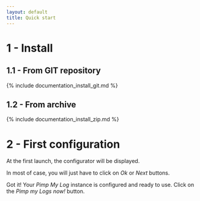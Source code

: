 ```yaml
---
layout: default
title: Quick start
---
```


# 1 - Install

## 1.1 - From GIT repository

{% include documentation_install_git.md %}

## 1.2 - From archive

{% include documentation_install_zip.md %}

# 2 - First configuration

At the first launch, the configurator will be displayed.

In most of case, you will just have to click on *Ok* or *Next* buttons.

Got it! Your *Pimp My Log* instance is configured and ready to use. Click on the *Pimp my Logs now!* button.


